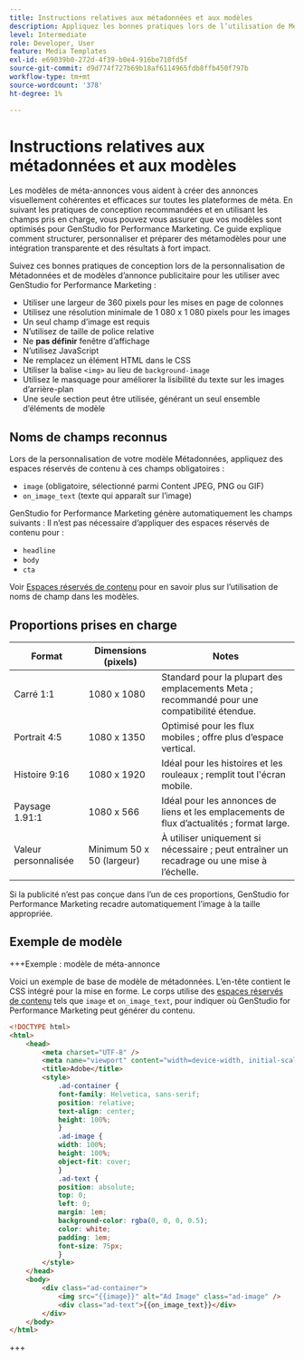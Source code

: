 ```yaml
---
title: Instructions relatives aux métadonnées et aux modèles
description: Appliquez les bonnes pratiques lors de l’utilisation de Métadonnées et de modèles avec Adobe GenStudio for Performance Marketing.
level: Intermediate
role: Developer, User
feature: Media Templates
exl-id: e69039b0-272d-4f39-b0e4-916be710fd5f
source-git-commit: d9d774f727b69b18af6114965fdb8ffb450f797b
workflow-type: tm+mt
source-wordcount: '378'
ht-degree: 1%

---
```


# Instructions relatives aux métadonnées et aux modèles

Les modèles de méta-annonces vous aident à créer des annonces visuellement cohérentes et efficaces sur toutes les plateformes de méta. En suivant les pratiques de conception recommandées et en utilisant les champs pris en charge, vous pouvez vous assurer que vos modèles sont optimisés pour GenStudio for Performance Marketing. Ce guide explique comment structurer, personnaliser et préparer des métamodèles pour une intégration transparente et des résultats à fort impact.

Suivez ces bonnes pratiques de conception lors de la personnalisation de Métadonnées et de modèles d’annonce publicitaire pour les utiliser avec GenStudio for Performance Marketing :

- Utiliser une largeur de 360 pixels pour les mises en page de colonnes
- Utilisez une résolution minimale de 1 080 x 1 080 pixels pour les images
- Un seul champ d’image est requis
- N’utilisez **&#x200B;**&#x200B;de taille de police relative
- Ne **pas définir** fenêtre d’affichage
- N’utilisez **&#x200B;**&#x200B;JavaScript
- Ne remplacez **&#x200B;**&#x200B;un élément HTML dans le CSS
- Utiliser la balise `<img>` au lieu de `background-image`
- Utilisez le masquage pour améliorer la lisibilité du texte sur les images d’arrière-plan
- Une seule section peut être utilisée, générant un seul ensemble d’éléments de modèle

## Noms de champs reconnus

Lors de la personnalisation de votre modèle Métadonnées, appliquez des espaces réservés de contenu à ces champs obligatoires :

- `image` (obligatoire, sélectionné parmi Content JPEG, PNG ou GIF)
- `on_image_text` (texte qui apparaît sur l’image)

GenStudio for Performance Marketing génère automatiquement les champs suivants : Il n’est pas nécessaire d’appliquer des espaces réservés de contenu pour :

- `headline`
- `body`
- `cta`

Voir [Espaces réservés de contenu](/help/user-guide/content/customize-template.md#content-placeholders) pour en savoir plus sur l’utilisation de noms de champ dans les modèles.

## Proportions prises en charge

| Format | Dimensions (pixels) | Notes |
|------------------|----------------------------|-----------------------------------------------------------------------|
| Carré 1:1 | 1080 x 1080 | Standard pour la plupart des emplacements Meta ; recommandé pour une compatibilité étendue. |
| Portrait 4:5 | 1080 x 1350 | Optimisé pour les flux mobiles ; offre plus d’espace vertical. |
| Histoire 9:16 | 1080 x 1920 | Idéal pour les histoires et les rouleaux ; remplit tout l&#39;écran mobile. |
| Paysage 1.91:1 | 1080 x 566 | Idéal pour les annonces de liens et les emplacements de flux d’actualités ; format large. |
| Valeur personnalisée | Minimum 50 x 50 (largeur) | À utiliser uniquement si nécessaire ; peut entraîner un recadrage ou une mise à l’échelle. |

Si la publicité n’est pas conçue dans l’un de ces proportions, GenStudio for Performance Marketing recadre automatiquement l’image à la taille appropriée.

## Exemple de modèle

+++Exemple : modèle de méta-annonce

<!-- Does this need to be a precise size? -->

Voici un exemple de base de modèle de métadonnées. L’en-tête contient le CSS intégré pour la mise en forme. Le corps utilise des [espaces réservés de contenu](#content-placeholders) tels que `image` et `on_image_text`, pour indiquer où GenStudio for Performance Marketing peut générer du contenu.

```html {line-numbers="true" highlight="33"}
<!DOCTYPE html>
<html>
    <head>
        <meta charset="UTF-8" />
        <meta name="viewport" content="width=device-width, initial-scale=1.0" />
        <title>Adobe</title>
        <style>
            .ad-container {
            font-family: Helvetica, sans-serif;
            position: relative;
            text-align: center;
            height: 100%;
            }
            .ad-image {
            width: 100%;
            height: 100%;
            object-fit: cover;
            }
            .ad-text {
            position: absolute;
            top: 0;
            left: 0;
            margin: 1em;
            background-color: rgba(0, 0, 0, 0.5);
            color: white;
            padding: 1em;
            font-size: 75px;
            }
        </style>
    </head>
    <body>
        <div class="ad-container">
            <img src="{{image}}" alt="Ad Image" class="ad-image" />
            <div class="ad-text">{{on_image_text}}</div>
        </div>
    </body>
</html>
```

+++
